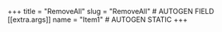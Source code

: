 +++
title = "RemoveAll"
slug = "RemoveAll" # AUTOGEN FIELD
[[extra.args]]
name = "Item1" # AUTOGEN STATIC
+++